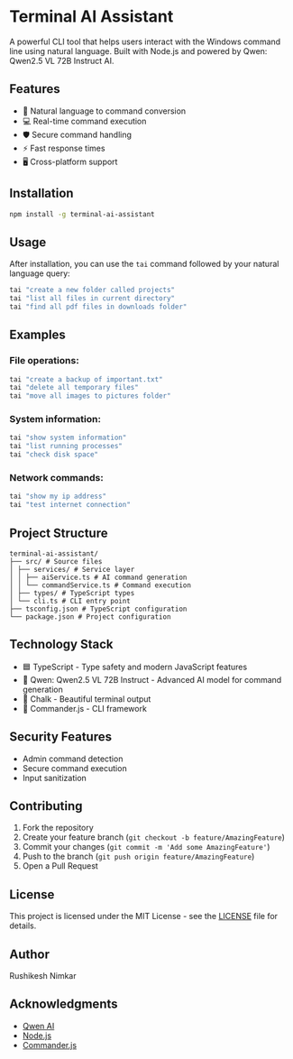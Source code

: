 # Terminal AI Assistant

A powerful CLI tool that helps users interact with the Windows command line using natural language. Built with Node.js and powered by Qwen: Qwen2.5 VL 72B Instruct AI.

## Features

- 🤖 Natural language to command conversion
- 💻 Real-time command execution
- 🛡️ Secure command handling
- ⚡ Fast response times
- 🖥️ Cross-platform support

## Installation

```bash
npm install -g terminal-ai-assistant
```

## Usage

After installation, you can use the `tai` command followed by your natural language query:

```bash
tai "create a new folder called projects"
tai "list all files in current directory"
tai "find all pdf files in downloads folder"
```

## Examples

### File operations:
```bash
tai "create a backup of important.txt"
tai "delete all temporary files"
tai "move all images to pictures folder"
```

### System information:
```bash
tai "show system information"
tai "list running processes"
tai "check disk space"
```

### Network commands:
```bash
tai "show my ip address"
tai "test internet connection"
```

## Project Structure

```
terminal-ai-assistant/
├── src/ # Source files
│ ├── services/ # Service layer
│ │ ├── aiService.ts # AI command generation
│ │ └── commandService.ts # Command execution
│ ├── types/ # TypeScript types
│ └── cli.ts # CLI entry point
├── tsconfig.json # TypeScript configuration
└── package.json # Project configuration
```

## Technology Stack

- 🟦 TypeScript - Type safety and modern JavaScript features
- 🤖 Qwen: Qwen2.5 VL 72B Instruct - Advanced AI model for command generation
- 🎨 Chalk - Beautiful terminal output
- 📝 Commander.js - CLI framework

## Security Features

- Admin command detection
- Secure command execution
- Input sanitization

## Contributing

1. Fork the repository
2. Create your feature branch (`git checkout -b feature/AmazingFeature`)
3. Commit your changes (`git commit -m 'Add some AmazingFeature'`)
4. Push to the branch (`git push origin feature/AmazingFeature`)
5. Open a Pull Request

## License

This project is licensed under the MIT License - see the [LICENSE](LICENSE) file for details.

## Author

Rushikesh Nimkar

## Acknowledgments

- [Qwen AI](https://qwen.ai)
- [Node.js](https://nodejs.org/)
- [Commander.js](https://github.com/tj/commander.js/)
